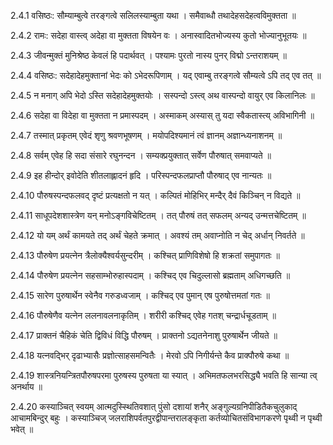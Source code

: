 2.4.1
वसिष्ठः:
सौम्याम्बुत्वे तरङ्गत्वे सलिलस्याम्बुता यथा ।
समैवाब्धौ तथादेहसदेहत्वविमुक्तता ॥


2.4.2
रामः:
सदेहा वास्त्व् अदेहा वा मुक्तता विषयेन वः ।
अनास्वादितभोज्यस्य कुतो भोज्यानुभूतयः ॥


2.4.3
जीवन्मुक्तं मुनिश्रेष्ठ केवलं हि पदार्थवत् ।
पश्यामः पुरतो नास्य पुनर् विद्मो ऽन्तराशयम् ॥


2.4.4
वसिष्ठः:
सदेहादेहमुक्तानां भेदः को ऽभेदरूपिणाम् ।
यद् एवाम्बु तरङ्गत्वे सौम्यत्वे ऽपि तद् एव तत् ॥


2.4.5
न मनाग् अपि भेदो ऽस्ति सदेहादेहमुक्तयोः ।
सस्पन्दो ऽस्त्व् अथ वास्पन्दो वायुर् एव किलानिलः ॥


2.4.6
सदेहा वा विदेहा वा मुक्तता न प्रमास्पदम् ।
अस्माकम् अस्यास् तु यदा स्वैकतास्त्य् अविभागिनी ॥


2.4.7
तस्मात् प्रकृतम् एवेदं शृणु श्रवणभूषणम् ।
मयोपदिश्यमानं त्वं ज्ञानम् अज्ञान्ध्यनाशनम् ॥


2.4.8
सर्वम् एवेह हि सदा संसारे रघुनन्दन ।
सम्यक्प्रयुक्तात् सर्वेण पौरुषात् समवाप्यते ॥


2.4.9
इह हीन्दोर् इवोदेति शीतलाह्लादनं हृदि ।
परिस्पन्दफलप्राप्तौ पौरुषाद् एव नान्यतः ॥


2.4.10
पौरुषस्पन्दफलवद् दृष्टं प्रत्यक्षतो न यत् ।
कल्पितं मोहिभिर् मन्दैर् दैवं किञ्चिन् न विद्यते ॥


2.4.11
साधूपदेशशास्त्रेण यन् मनोऽङ्गविचेष्टितम् ।
तत् पौरुषं तत् सफलम् अन्यद् उन्मत्तचेष्टितम् ॥


2.4.12
यो यम् अर्थं कामयते तद् अर्थं चेहते क्रमात् ।
अवश्यं तम् अवाप्नोति न चेद् अर्धान् निवर्तते ॥


2.4.13
पौरुषेण प्रयत्नेन त्रैलोक्यैश्वर्यसुन्दरीम् ।
कश्चित् प्राणिविशेषो हि शक्रतां समुपागतः ॥


2.4.14
पौरुषेण प्रयत्नेन सहसाम्भोरुहास्पदाम् ।
कश्चिद् एव चिदुल्लासो ब्रह्मताम् अधिगच्छति ॥


2.4.15
सारेण पुरुषार्थेन स्वेनैव गरुडध्वजाम् ।
कश्चिद् एव पुमान् एष पुरुषोत्तमतां गतः ॥


2.4.16
पौरुषेणैव यत्नेन ललनावलनाकृतिम् ।
शरीरी कश्चिद् एवेह गतश् चन्द्रार्धचूडताम् ॥


2.4.17
प्राक्तनं चैहिकं चेति द्विविधं विद्धि पौरुषम् ।
प्राक्तनो ऽद्यतनेनाशु पुरुषार्थेन जीयते ॥


2.4.18
यत्नवद्भिर् दृढाभ्यासैः प्रज्ञोत्साहसमन्वितैः ।
मेरवो ऽपि निगीर्यन्ते कैव प्राक्पौरुषे कथा ॥


2.4.19
शास्त्रनियन्त्रितपौरुषपरमा पुरुषस्य पुरुषता या स्यात् ।
अभिमतफलभरसिद्ध्यै भवति हि सान्या त्व् अनर्थाय ॥


2.4.20
कस्याञ्चित् स्वयम् आत्मदुस्स्थितिवशात् पुंसो दशायां शनैर् अङ्गुल्यग्रनिपीडितैकचुलुकाद् आचामबिन्दुर् बहुः ।
कस्याञ्चिज् जलराशिपर्वतपुरद्वीपान्तरालङ्कृता कर्तव्योचितसंविभागकरणे पृथ्वी न पृथ्वी भवेत् ॥

